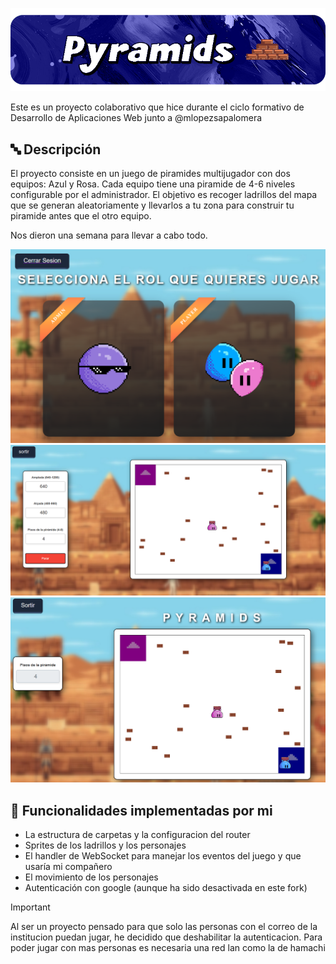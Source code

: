 ![Banner](assets/BannerProyecto.png)

Este es un proyecto colaborativo que hice durante el ciclo formativo de Desarrollo de Aplicaciones Web junto a @mlopezsapalomera

## 🔤 Descripción 

El proyecto consiste en un juego de piramides multijugador con dos equipos: Azul y Rosa. Cada equipo tiene una piramide de 4-6 niveles configurable por el administrador. El objetivo es recoger ladrillos del mapa que se generan aleatoriamente y llevarlos a tu zona para construir tu piramide antes que el otro equipo. 

Nos dieron una semana para llevar a cabo todo.

![Menu de selección de rol](assets/SeleccionRol.png)
![vista de administrador](assets/vistaAdmin.png)
![vista de jugador](assets/vistaJugador.png)

## 📌 Funcionalidades implementadas por mi

- La estructura de carpetas y la configuracion del router
- Sprites de los ladrillos y los personajes
- El handler de WebSocket para manejar los eventos del juego y que usaría mi compañero
- El movimiento de los personajes
- Autenticación con google (aunque ha sido desactivada en este fork)

> [!IMPORTANT]  
> Al ser un proyecto pensado para que solo las personas con el correo de la institucion puedan jugar, he decidido que deshabilitar la autenticacion.
> Para poder jugar con mas personas es necesaria una red lan como la de hamachi



